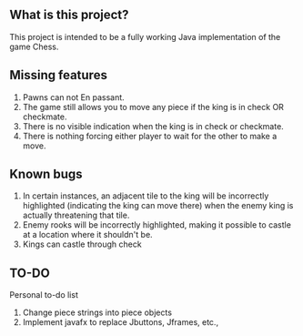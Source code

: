 ## What is this project?
This project is intended to be a fully working Java implementation of the game Chess.

## Missing features
1) Pawns can not En passant.
2) The game still allows you to move any piece if the king is in check OR checkmate.
3) There is no visible indication when the king is in check or checkmate.
4) There is nothing forcing either player to wait for the other to make a move.

## Known bugs
1) In certain instances, an adjacent tile to the king will be incorrectly highlighted (indicating the king can move there) when the enemy king is actually threatening that tile. 
2) Enemy rooks will be incorrectly highlighted, making it possible to castle at a location where it shouldn't be.
3) Kings can castle through check

## TO-DO
Personal to-do list
1) Change piece strings into piece objects 
2) Implement javafx to replace Jbuttons, Jframes, etc.,
